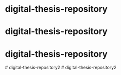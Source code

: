# digital-thesis-repository
# digital-thesis-repository
# digital-thesis-repository
#   d i g i t a l - t h e s i s - r e p o s i t o r y 2  
 # digital-thesis-repository2
